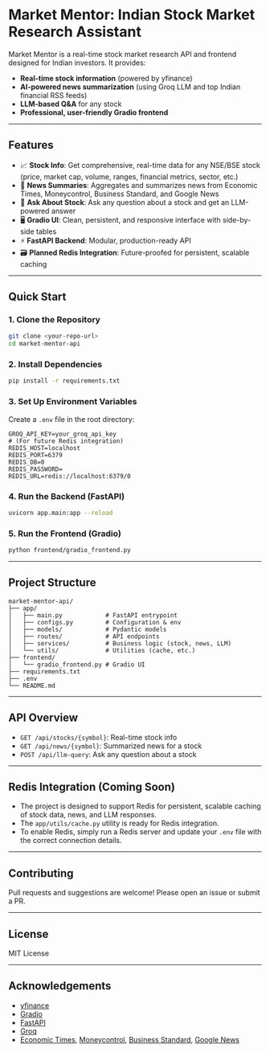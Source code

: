 # Market Mentor: Indian Stock Market Research Assistant

Market Mentor is a real-time stock market research API and frontend designed for Indian investors. It provides:
- **Real-time stock information** (powered by yfinance)
- **AI-powered news summarization** (using Groq LLM and top Indian financial RSS feeds)
- **LLM-based Q&A** for any stock
- **Professional, user-friendly Gradio frontend**

---

## Features

- 📈 **Stock Info**: Get comprehensive, real-time data for any NSE/BSE stock (price, market cap, volume, ranges, financial metrics, sector, etc.)
- 📰 **News Summaries**: Aggregates and summarizes news from Economic Times, Moneycontrol, Business Standard, and Google News
- 🤖 **Ask About Stock**: Ask any question about a stock and get an LLM-powered answer
- 🖥️ **Gradio UI**: Clean, persistent, and responsive interface with side-by-side tables
- ⚡ **FastAPI Backend**: Modular, production-ready API
- 🗃️ **Planned Redis Integration**: Future-proofed for persistent, scalable caching

---

## Quick Start

### 1. Clone the Repository
```sh
git clone <your-repo-url>
cd market-mentor-api
```

### 2. Install Dependencies
```sh
pip install -r requirements.txt
```

### 3. Set Up Environment Variables
Create a `.env` file in the root directory:
```
GROQ_API_KEY=your_groq_api_key
# (For future Redis integration)
REDIS_HOST=localhost
REDIS_PORT=6379
REDIS_DB=0
REDIS_PASSWORD=
REDIS_URL=redis://localhost:6379/0
```

### 4. Run the Backend (FastAPI)
```sh
uvicorn app.main:app --reload
```

### 5. Run the Frontend (Gradio)
```sh
python frontend/gradio_frontend.py
```

---

## Project Structure
```
market-mentor-api/
├── app/
│   ├── main.py            # FastAPI entrypoint
│   ├── configs.py         # Configuration & env
│   ├── models/            # Pydantic models
│   ├── routes/            # API endpoints
│   ├── services/          # Business logic (stock, news, LLM)
│   └── utils/             # Utilities (cache, etc.)
├── frontend/
│   └── gradio_frontend.py # Gradio UI
├── requirements.txt
├── .env
└── README.md
```

---

## API Overview

- `GET /api/stocks/{symbol}`: Real-time stock info
- `GET /api/news/{symbol}`: Summarized news for a stock
- `POST /api/llm-query`: Ask any question about a stock

---

## Redis Integration (Coming Soon)
- The project is designed to support Redis for persistent, scalable caching of stock data, news, and LLM responses.
- The `app/utils/cache.py` utility is ready for Redis integration.
- To enable Redis, simply run a Redis server and update your `.env` file with the correct connection details.

---

## Contributing
Pull requests and suggestions are welcome! Please open an issue or submit a PR.

---

## License
MIT License

---

## Acknowledgements
- [yfinance](https://github.com/ranaroussi/yfinance)
- [Gradio](https://gradio.app/)
- [FastAPI](https://fastapi.tiangolo.com/)
- [Groq](https://groq.com/)
- [Economic Times](https://economictimes.indiatimes.com/), [Moneycontrol](https://www.moneycontrol.com/), [Business Standard](https://www.business-standard.com/), [Google News](https://news.google.com/)
